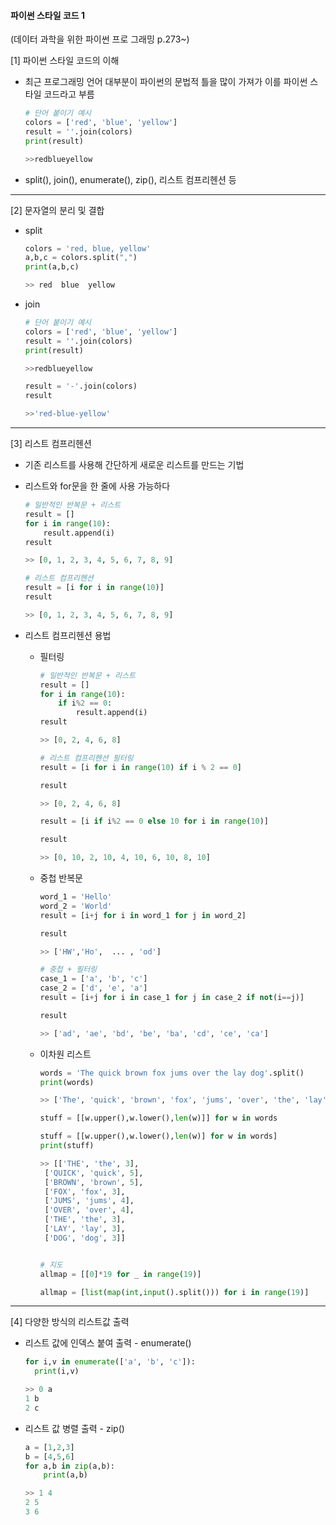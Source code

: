 #### 파이썬 스타일 코드 1

(데이터 과학을 위한 파이썬 프로 그래밍 p.273~)



[1] 파이썬 스타일 코드의 이해

- 최근 프로그래밍 언어 대부분이 파이썬의 문법적 틀을 많이 가져가 이를 파이썬 스타일 코드라고 부름

  ```python
  # 단어 붙이기 예시
  colors = ['red', 'blue', 'yellow']
  result = ''.join(colors)
  print(result)
  
  >>redblueyellow
  ```

- split(), join(), enumerate(), zip(), 리스트 컴프리헨션 등



---



[2] 문자열의 분리 및 결합

- split

  ```python
  colors = 'red, blue, yellow'
  a,b,c = colors.split(",")
  print(a,b,c)
  
  >> red  blue  yellow
  ```

  

- join

  ```python
  # 단어 붙이기 예시
  colors = ['red', 'blue', 'yellow']
  result = ''.join(colors)
  print(result)
  
  >>redblueyellow
  
  result = '-'.join(colors)
  result
  
  >>'red-blue-yellow'
  ```



---



[3] 리스트 컴프리헨션

- 기존 리스트를 사용해 간단하게 새로운 리스트를 만드는 기법

- 리스트와 for문을 한 줄에 사용 가능하다

  ``` python
  # 일반적인 반복문 + 리스트
  result = []
  for i in range(10):
      result.append(i)
  result
  
  >> [0, 1, 2, 3, 4, 5, 6, 7, 8, 9]
  
  # 리스트 컴프리헨션
  result = [i for i in range(10)]
  result
  
  >> [0, 1, 2, 3, 4, 5, 6, 7, 8, 9]
  ```

- 리스트 컴프리헨션 용법

  - 필터링

    ```python
    # 일반적인 반복문 + 리스트
    result = []
    for i in range(10):
        if i%2 == 0:
            result.append(i)
    result
    
    >> [0, 2, 4, 6, 8]
    
    # 리스트 컴프리헨션 필터링
    result = [i for i in range(10) if i % 2 == 0]
    
    result
    
    >> [0, 2, 4, 6, 8]
    
    result = [i if i%2 == 0 else 10 for i in range(10)]
    
    result
    
    >> [0, 10, 2, 10, 4, 10, 6, 10, 8, 10]
    ```

    

  - 중첩 반복문

    ```python
    word_1 = 'Hello'
    word_2 = 'World'
    result = [i+j for i in word_1 for j in word_2]
    
    result
    
    >> ['HW','Ho',  ... , 'od']
    
    # 중첩 + 필터링
    case_1 = ['a', 'b', 'c']
    case_2 = ['d', 'e', 'a']
    result = [i+j for i in case_1 for j in case_2 if not(i==j)]
    
    result
    
    >> ['ad', 'ae', 'bd', 'be', 'ba', 'cd', 'ce', 'ca']
    ```

  

  - 이차원 리스트

    ```python
    words = 'The quick brown fox jums over the lay dog'.split()
    print(words)
    
    >> ['The', 'quick', 'brown', 'fox', 'jums', 'over', 'the', 'lay', 'dog']
    
    stuff = [[w.upper(),w.lower(),len(w)]] for w in words
    
    stuff = [[w.upper(),w.lower(),len(w)] for w in words]
    print(stuff)
    
    >> [['THE', 'the', 3],
     ['QUICK', 'quick', 5],
     ['BROWN', 'brown', 5],
     ['FOX', 'fox', 3],
     ['JUMS', 'jums', 4],
     ['OVER', 'over', 4],
     ['THE', 'the', 3],
     ['LAY', 'lay', 3],
     ['DOG', 'dog', 3]]
    
    
    # 지도
    allmap = [[0]*19 for _ in range(19)]
    
    allmap = [list(map(int,input().split())) for i in range(19)]
    ```
    
    

---



[4] 다양한 방식의 리스트값 출력

- 리스트 값에 인덱스 붙여 출력 - enumerate()

  ```python
  for i,v in enumerate(['a', 'b', 'c']):
  	print(i,v)
  
  >> 0 a
  1 b
  2 c
  ```

- 리스트 값 병렬 출력 - zip()

  ```python
  a = [1,2,3]
  b = [4,5,6]
  for a,b in zip(a,b):
      print(a,b)
  
  >> 1 4
  2 5
  3 6
  ```

  